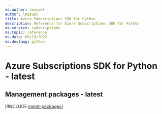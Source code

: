 ```yaml
---
ms.author: lmazuel
author: lmazuel
title: Azure Subscriptions SDK for Python
description: Reference for Azure Subscriptions SDK for Python
ms.service: subscriptions
ms.topic: reference
ms.data: 09/19/2022
ms.devlang: python
---
```

# Azure Subscriptions SDK for Python - latest

## Management packages - latest
[!INCLUDE [mgmt-packages](subscriptions-mgmt-index.md)]